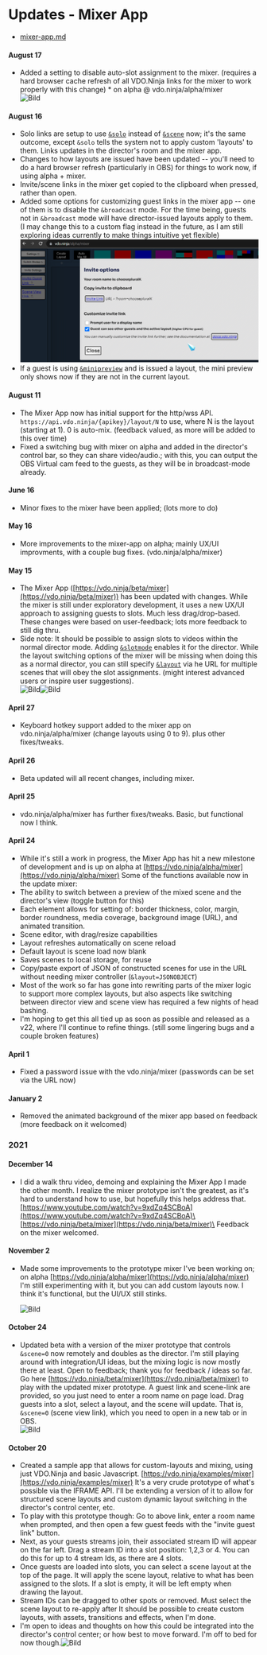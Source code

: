 # Updates - Mixer App

* [mixer-app.md](../steves-helper-apps/mixer-app.md "mention")

#### August 17

* Added a setting to disable auto-slot assignment to the mixer. (requires a hard browser cache refresh of all VDO.Ninja links for the mixer to work properly with this change) \* on alpha @ vdo.ninja/alpha/mixer\
  ![Bild](https://media.discordapp.net/attachments/701232125831151697/1009255568386568283/unknown.png?width=373\&height=300)

#### August 16

* Solo links are setup to use [`&solo`](../advanced-settings/upcoming-parameters/and-solo.md) instead of [`&scene`](../advanced-settings/view-parameters/scene.md) now; it's the same outcome, except `&solo` tells the system not to apply custom 'layouts' to them. Links updates in the director's room and the mixer app.
* Changes to how layouts are issued have been updated -- you'll need to do a hard browser refresh (particularly in OBS) for things to work now, if using alpha + mixer.
* Invite/scene links in the mixer get copied to the clipboard when pressed, rather than open.
* Added some options for customizing guest links in the mixer app -- one of them is to disable the `&broadcast` mode. For the time being, guests not in `&broadcast` mode will have director-issued layouts apply to them. (I may change this to a custom flag instead in the future, as I am still exploring ideas currently to make things intuitive yet flexible)\
  ![](<../.gitbook/assets/image (156).png>)
* If a guest is using [`&minipreview`](../source-settings/and-minipreview.md) and is issued a layout, the mini preview only shows now if they are not in the current layout.

#### August 11

* The Mixer App now has initial support for the http/wss API. `https://api.vdo.ninja/{apikey}/layout/N` to use, where N is the layout (starting at 1). 0 is auto-mix. (feedback valued, as more will be added to this over time)
* Fixed a switching bug with mixer on alpha and added in the director's control bar, so they can share video/audio.; with this, you can output the OBS Virtual cam feed to the guests, as they will be in broadcast-mode already.

#### June 16

* Minor fixes to the mixer have been applied; (lots more to do)

#### May 16

* More improvements to the mixer-app on alpha; mainly UX/UI improvments, with a couple bug fixes. (vdo.ninja/alpha/mixer)

#### May 15

* The Mixer App ([https://vdo.ninja/beta/mixer](https://vdo.ninja/beta/mixer)) has been updated with changes. While the mixer is still under exploratory development, it uses a new UX/UI approach to assigning guests to slots. Much less drag/drop-based. These changes were based on user-feedback; lots more feedback to still dig thru.
* Side note: It should be possible to assign slots to videos within the normal director mode. Adding [`&slotmode`](../advanced-settings/upcoming-parameters/and-slotmode.md) enables it for the director. While the layout switching options of the mixer will be missing when doing this as a normal director, you can still specify [`&layout`](../advanced-settings/mixer-scene-parameters/and-layout.md) via he URL for multiple scenes that will obey the slot assignments. (might interest advanced users or inspire user suggestions).\
  ![Bild](https://media.discordapp.net/attachments/701232125831151697/975293518572576828/unknown.png?width=400\&height=225)![Bild](https://media.discordapp.net/attachments/701232125831151697/975293518841016330/unknown.png?width=400\&height=279)

#### April 27

* Keyboard hotkey support added to the mixer app on vdo.ninja/alpha/mixer (change layouts using 0 to 9). plus other fixes/tweaks.

#### April 26

* Beta updated will all recent changes, including mixer.

#### April 25

* vdo.ninja/alpha/mixer has further fixes/tweaks. Basic, but functional now I think.

#### April 24

* While it's still a work in progress, the Mixer App has hit a new milestone of development and is up on alpha at [https://vdo.ninja/alpha/mixer](https://vdo.ninja/alpha/mixer) Some of the functions available now in the update mixer:
* The ability to switch between a preview of the mixed scene and the director's view (toggle button for this)
* Each element allows for setting of: border thickness, color, margin, border roundness, media coverage, background image (URL), and animated transition.
* Scene editor, with drag/resize capabilities
* Layout refreshes automatically on scene reload
* Default layout is scene load now blank
* Saves scenes to local storage, for reuse
* Copy/paste export of JSON of constructed scenes for use in the URL without needing mixer controller (`&layout=JSONOBJECT`)
* Most of the work so far has gone into rewriting parts of the mixer logic to support more complex layouts, but also aspects like switching between director view and scene view has required a few nights of head bashing.
* I'm hoping to get this all tied up as soon as possible and released as a v22, where I'll continue to refine things. (still some lingering bugs and a couple broken features)

#### April 1

* Fixed a password issue with the vdo.ninja/mixer (passwords can be set via the URL now)

#### January 2

* Removed the animated background of the mixer app based on feedback (more feedback on it welcomed)

### 2021

#### December 14

* I did a walk thru video, demoing and explaining the Mixer App I made the other month. I realize the mixer prototype isn't the greatest, as it's hard to understand how to use, but hopefully this helps address that.\
  [https://www.youtube.com/watch?v=9xdZq4SCBoA](https://www.youtube.com/watch?v=9xdZq4SCBoA)\
  [https://vdo.ninja/beta/mixer](https://vdo.ninja/beta/mixer)\
  Feedback on the mixer welcomed.

#### November 2

*   Made some improvements to the prototype mixer I've been working on; on alpha [https://vdo.ninja/alpha/mixer](https://vdo.ninja/alpha/mixer) I'm still experimenting with it, but you can add custom layouts now. I think it's functional, but the UI/UX still stinks.

    ![Bild](https://media.discordapp.net/attachments/701232125831151697/905155580866478220/unknown.png?width=400\&height=182)

#### October 24

* Updated beta with a version of the mixer prototype that controls `&scene=0` now remotely and doubles as the director. I'm still playing around with integration/UI ideas, but the mixing logic is now mostly there at least. Open to feedback; thank you for feedback / ideas so far. Go here [https://vdo.ninja/beta/mixer](https://vdo.ninja/beta/mixer) to play with the updated mixer prototype. A guest link and scene-link are provided, so you just need to enter a room name on page load. Drag guests into a slot, select a layout, and the scene will update. That is, `&scene=0` (scene view link), which you need to open in a new tab or in OBS.\
  ![Bild](https://media.discordapp.net/attachments/701232125831151697/901833568601399376/unknown.png?width=400\&height=298)

#### October 20

* Created a sample app that allows for custom-layouts and mixing, using just VDO.Ninja and basic Javascript. [https://vdo.ninja/examples/mixer](https://vdo.ninja/examples/mixer) It's a very crude prototype of what's possible via the IFRAME API. I'll be extending a version of it to allow for structured scene layouts and custom dynamic layout switching in the director's control center, etc.
* To play with this prototype though: Go to above link, enter a room name when prompted, and then open a few guest feeds with the "invite guest link" button.
* Next, as your guests streams join, their associated stream ID will appear on the far left. Drag a stream ID into a slot position: 1,2,3 or 4. You can do this for up to 4 stream Ids, as there are 4 slots.
* Once guests are loaded into slots, you can select a scene layout at the top of the page. It will apply the scene layout, relative to what has been assigned to the slots. If a slot is empty, it will be left empty when drawing the layout.
* Stream IDs can be dragged to other spots or removed. Must select the scene layout to re-apply after It should be possible to create custom layouts, with assets, transitions and effects, when I'm done.
* I'm open to ideas and thoughts on how this could be integrated into the director's control center; or how best to move forward. I'm off to bed for now though.![Bild](https://media.discordapp.net/attachments/701232125831151697/900350732732080148/unknown.png?width=400\&height=217)
